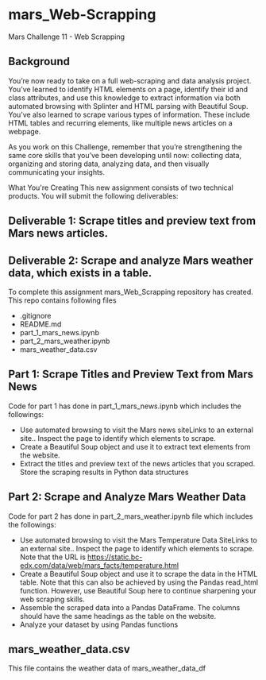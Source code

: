 # mars_Web-Scrapping
Mars Challenge 11 - Web Scrapping

Background
-----------
You’re now ready to take on a full web-scraping and data analysis project. You’ve learned to identify HTML elements on a page, identify their id and class attributes, and use this knowledge to extract information via both automated browsing with Splinter and HTML parsing with Beautiful Soup. You’ve also learned to scrape various types of information. These include HTML tables and recurring elements, like multiple news articles on a webpage.

As you work on this Challenge, remember that you’re strengthening the same core skills that you’ve been developing until now: collecting data, organizing and storing data, analyzing data, and then visually communicating your insights.

What You're Creating
This new assignment consists of two technical products. You will submit the following deliverables:

Deliverable 1: Scrape titles and preview text from Mars news articles.
--------------

Deliverable 2: Scrape and analyze Mars weather data, which exists in a table.
--------------

To complete this assignment mars_Web_Scrapping repository has created. This repo contains following files
- .gitignore
- README.md
- part_1_mars_news.ipynb
- part_2_mars_weather.ipynb
- mars_weather_data.csv

Part 1: Scrape Titles and Preview Text from Mars News
------------------------------------------------------
Code for part 1 has done in part_1_mars_news.ipynb which includes the followings:

- Use automated browsing to visit the Mars news siteLinks to an external site.. Inspect the page to identify which elements to scrape.
- Create a Beautiful Soup object and use it to extract text elements from the website.
- Extract the titles and preview text of the news articles that you scraped. Store the scraping results in Python data structures

Part 2: Scrape and Analyze Mars Weather Data
---------------------------------------------
Code for part 2 has done in part_2_mars_weather.ipynb file which includes the followings:

- Use automated browsing to visit the Mars Temperature Data SiteLinks to an external site.. Inspect the page to identify which elements to scrape. Note that the URL is https://static.bc-edx.com/data/web/mars_facts/temperature.html
- Create a Beautiful Soup object and use it to scrape the data in the HTML table. Note that this can also be achieved by using the Pandas read_html function. However, use Beautiful Soup here to continue sharpening your web scraping skills.
- Assemble the scraped data into a Pandas DataFrame. The columns should have the same headings as the table on the website. 
- Analyze your dataset by using Pandas functions


mars_weather_data.csv
----------------------
This file contains the weather data of mars_weather_data_df




